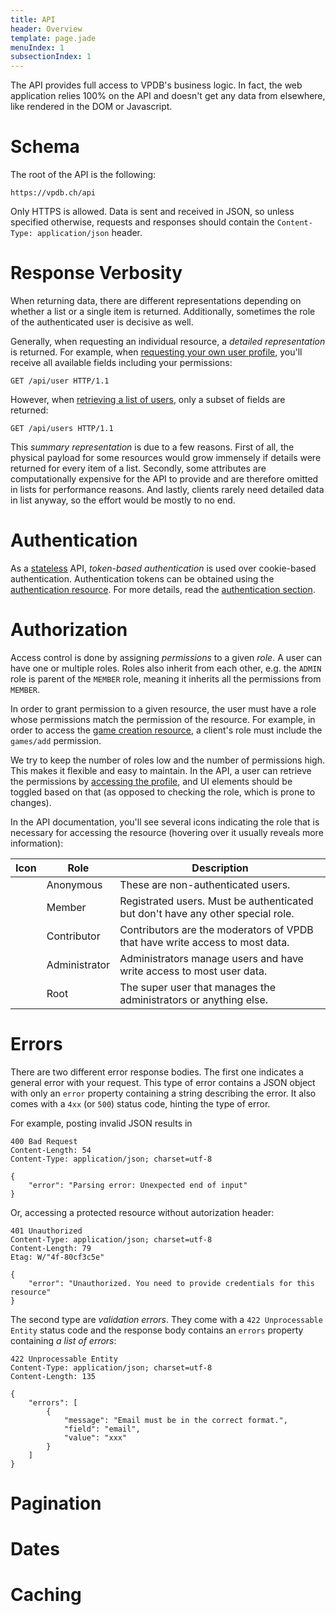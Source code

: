```yaml
---
title: API
header: Overview
template: page.jade
menuIndex: 1
subsectionIndex: 1
---
```


The API provides full access to VPDB's business logic. In fact, the web 
application relies 100% on the API and doesn't get any data from elsewhere, 
like rendered in the DOM or Javascript.


# Schema

The root of the API is the following:

	https://vpdb.ch/api

Only HTTPS is allowed. Data is sent and received in JSON, so unless specified 
otherwise, requests and responses should contain the 
`Content-Type: application/json` header.


# Response Verbosity

When returning data, there are different representations depending on whether a
list or a single item is returned. Additionally, sometimes the role of the 
authenticated user is decisive as well.
 
Generally, when requesting an individual resource, a *detailed representation*
is returned. For example, when [requesting your own user profile][api-profile],
you'll receive all available fields including your permissions:

	GET /api/user HTTP/1.1

However, when [retrieving a list of users][api-users], only a subset of fields
are returned:

	GET /api/users HTTP/1.1

This *summary representation* is due to a few reasons. First of all, the 
physical payload for some resources would grow immensely if details were 
returned for every item of a list. Secondly, some attributes are 
computationally expensive for the API to provide and are therefore omitted in
lists for performance reasons. And lastly, clients rarely need detailed data in
list anyway, so the effort would be mostly to no end.


# Authentication

As a [stateless][stateless] API, *token-based authentication* is used over 
cookie-based authentication. Authentication tokens can be obtained using the 
[authentication resource][api-auth]. For more details, read the
[authentication section][auth].

# Authorization

Access control is done by assigning *permissions* to a given *role*. A user can
have one or multiple roles. Roles also inherit from each other, e.g. the 
`ADMIN` role is parent of the `MEMBER` role, meaning it inherits all the 
permissions from `MEMBER`.

In order to grant permission to a given resource, the user must have a role
whose permissions match the permission of the resource. For example, in order
to access the [game creation resource][api-game-add], a client's role must 
include the `games/add` permission.

We try to keep the number of roles low and the number of permissions high. This
makes it flexible and easy to maintain. In the API, a user can retrieve the
permissions by [accessing the profile][api-profile], and UI elements should be 
toggled based on that (as opposed to checking the role, which is prone to 
changes).

In the API documentation, you'll see several icons indicating the role that is 
necessary for accessing the resource (hovering over it usually reveals more 
information):

| Icon                                            | Role          | Description
|-------------------------------------------------|---------------|------------
| <i class="icon icon-globe color-primary"></i>   | Anonymous     | These are non-authenticated users.
| <i class="icon icon-user color-primary"></i>    | Member        | Registrated users. Must be authenticated but don't have any other special role.
| <i class="icon icon-diamond color-primary"></i> | Contributor   | Contributors are the moderators of VPDB that have write access to most data.
| <i class="icon icon-badge color-primary"></i>   | Administrator | Administrators manage users and have write access to most user data.
| <i class="icon icon-crown color-primary"></i>   | Root          | The super user that manages the administrators or anything else.


# Errors

There are two different error response bodies. The first one indicates a 
general error with your request. This type of error contains a JSON object with
only an `error` property containing a string describing the error. It also 
comes with a `4xx` (or `500`) status code, hinting the type of error.

For example, posting invalid JSON results in 

	400 Bad Request
	Content-Length: 54
	Content-Type: application/json; charset=utf-8
	
	{
		"error": "Parsing error: Unexpected end of input"
	}

Or, accessing a protected resource without autorization header:

	401 Unauthorized
	Content-Type: application/json; charset=utf-8
	Content-Length: 79
	Etag: W/"4f-80cf3c5e"
	
	{
		"error": "Unauthorized. You need to provide credentials for this resource"
	}

The second type are *validation errors*. They come with a 
`422 Unprocessable Entity` status code and the response body contains an 
`errors` property containing *a list of errors*:

	422 Unprocessable Entity
	Content-Type: application/json; charset=utf-8
	Content-Length: 135
	
	{
		"errors": [
			{
				"message": "Email must be in the correct format.",
				"field": "email",
				"value": "xxx"
			}
		]
	}

# Pagination

# Dates

# Caching



[api-users]: api://core/get/users
[api-auth]: api://core/authenticate
[api-profile]: api://core/get/user
[api-game-add]: api://core/post/games
[auth]: /api/authentication
[stateless]: http://en.wikipedia.org/wiki/Stateless_protocol